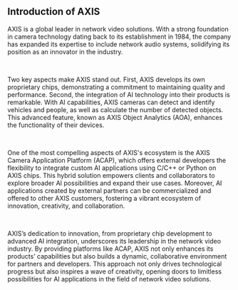 ## Introduction of AXIS

AXIS is a global leader in network video solutions. With a strong foundation in camera technology dating back to its establishment in 1984, the company has expanded its expertise to include network audio systems, solidifying its position as an innovator in the industry.

<br/>

Two key aspects make AXIS stand out. First, AXIS develops its own proprietary chips, demonstrating a commitment to maintaining quality and performance. Second, the integration of AI technology into their products is remarkable. With AI capabilities, AXIS cameras can detect and identify vehicles and people, as well as calculate the number of detected objects. This advanced feature, known as AXIS Object Analytics (AOA), enhances the functionality of their devices.

<br/>

One of the most compelling aspects of AXIS's ecosystem is the AXIS Camera Application Platform (ACAP), which offers external developers the flexibility to integrate custom AI applications using C/C++ or Python on AXIS chips. This hybrid solution empowers clients and collaborators to explore broader AI possibilities and expand their use cases. Moreover, AI applications created by external partners can be commercialized and offered to other AXIS customers, fostering a vibrant ecosystem of innovation, creativity, and collaboration.

<br/>

AXIS’s dedication to innovation, from proprietary chip development to advanced AI integration, underscores its leadership in the network video industry. By providing platforms like ACAP, AXIS not only enhances its products’ capabilities but also builds a dynamic, collaborative environment for partners and developers. This approach not only drives technological progress but also inspires a wave of creativity, opening doors to limitless possibilities for AI applications in the field of network video solutions.
